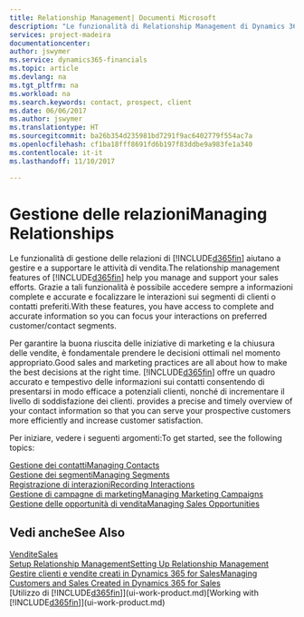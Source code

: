 ```yaml
---
title: Relationship Management| Documenti Microsoft
description: "Le funzionalità di Relationship Management di Dynamics 365 supportano le attività di vendita e consentono di accedere alle informazioni sui contatti e i potenziali clienti in modo da poter assistere in modo efficiente i clienti."
services: project-madeira
documentationcenter: 
author: jswymer
ms.service: dynamics365-financials
ms.topic: article
ms.devlang: na
ms.tgt_pltfrm: na
ms.workload: na
ms.search.keywords: contact, prospect, client
ms.date: 06/06/2017
ms.author: jswymer
ms.translationtype: HT
ms.sourcegitcommit: ba26b354d235981bd7291f9ac6402779f554ac7a
ms.openlocfilehash: cf1ba18fff8691fd6b197f83ddbe9a983fe1a340
ms.contentlocale: it-it
ms.lasthandoff: 11/10/2017

---
```

# <a name="managing-relationships"></a><span data-ttu-id="3d840-103">Gestione delle relazioni</span><span class="sxs-lookup"><span data-stu-id="3d840-103">Managing Relationships</span></span>
<span data-ttu-id="3d840-104">Le funzionalità di gestione delle relazioni di [!INCLUDE[d365fin](includes/d365fin_md.md)] aiutano a gestire e a supportare le attività di vendita.</span><span class="sxs-lookup"><span data-stu-id="3d840-104">The relationship management features of [!INCLUDE[d365fin](includes/d365fin_md.md)] help you manage and support your sales efforts.</span></span> <span data-ttu-id="3d840-105">Grazie a tali funzionalità è possibile accedere sempre a informazioni complete e accurate e focalizzare le interazioni sui segmenti di clienti o contatti preferiti.</span><span class="sxs-lookup"><span data-stu-id="3d840-105">With these features, you have access to complete and accurate information so you can focus your interactions on preferred customer/contact segments.</span></span>

<span data-ttu-id="3d840-106">Per garantire la buona riuscita delle iniziative di marketing e la chiusura delle vendite, è fondamentale prendere le decisioni ottimali nel momento appropriato.</span><span class="sxs-lookup"><span data-stu-id="3d840-106">Good sales and marketing practices are all about how to make the best decisions at the right time.</span></span> [!INCLUDE[d365fin](includes/d365fin_md.md)]<span data-ttu-id="3d840-107"> offre un quadro accurato e tempestivo delle informazioni sui contatti consentendo di presentarsi in modo efficace a potenziali clienti, nonché di incrementare il livello di soddisfazione dei clienti.</span><span class="sxs-lookup"><span data-stu-id="3d840-107"> provides a precise and timely overview of your contact information so that you can serve your prospective customers more efficiently and increase customer satisfaction.</span></span>

<span data-ttu-id="3d840-108">Per iniziare, vedere i seguenti argomenti:</span><span class="sxs-lookup"><span data-stu-id="3d840-108">To get started, see the following topics:</span></span>

[<span data-ttu-id="3d840-109">Gestione dei contatti</span><span class="sxs-lookup"><span data-stu-id="3d840-109">Managing Contacts</span></span>](marketing-contacts.md)  
[<span data-ttu-id="3d840-110">Gestione dei segmenti</span><span class="sxs-lookup"><span data-stu-id="3d840-110">Managing Segments</span></span>](marketing-segments.md)  
[<span data-ttu-id="3d840-111">Registrazione di interazioni</span><span class="sxs-lookup"><span data-stu-id="3d840-111">Recording Interactions</span></span>](marketing-interactions.md)  
[<span data-ttu-id="3d840-112">Gestione di campagne di marketing</span><span class="sxs-lookup"><span data-stu-id="3d840-112">Managing Marketing Campaigns</span></span>](marketing-campaigns.md)  
[<span data-ttu-id="3d840-113">Gestione delle opportunità di vendita</span><span class="sxs-lookup"><span data-stu-id="3d840-113">Managing Sales Opportunities</span></span>](marketing-manage-sales-opportunities.md)

## <a name="see-also"></a><span data-ttu-id="3d840-114">Vedi anche</span><span class="sxs-lookup"><span data-stu-id="3d840-114">See Also</span></span>
[<span data-ttu-id="3d840-115">Vendite</span><span class="sxs-lookup"><span data-stu-id="3d840-115">Sales</span></span>](sales-manage-sales.md)  
[<span data-ttu-id="3d840-116">Setup Relationship Management</span><span class="sxs-lookup"><span data-stu-id="3d840-116">Setting Up Relationship Management</span></span>](marketing-setup-marketing.md)  
[<span data-ttu-id="3d840-117">Gestire clienti e vendite creati in Dynamics 365 for Sales</span><span class="sxs-lookup"><span data-stu-id="3d840-117">Managing Customers and Sales Created in Dynamics 365 for Sales</span></span>](marketing-integrate-dynamicscrm.md)  
<span data-ttu-id="3d840-118">[Utilizzo di [!INCLUDE[d365fin](includes/d365fin_md.md)]](ui-work-product.md)</span><span class="sxs-lookup"><span data-stu-id="3d840-118">[Working with [!INCLUDE[d365fin](includes/d365fin_md.md)]](ui-work-product.md)</span></span>  

